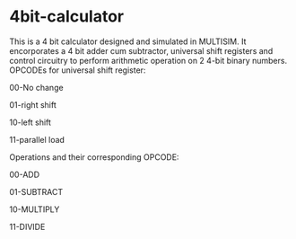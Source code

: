 # 4bit-calculator
This is a 4 bit calculator designed and simulated in MULTISIM. It encorporates a 4 bit adder cum subtractor, universal shift registers and control circuitry to perform arithmetic operation on 2 4-bit binary numbers.
OPCODEs for universal shift register:

00-No change

01-right shift

10-left shift

11-parallel load

Operations and their corresponding OPCODE:

00-ADD

01-SUBTRACT

10-MULTIPLY

11-DIVIDE
